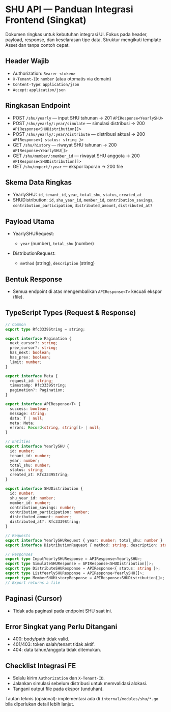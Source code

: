 # SHU API — Panduan Integrasi Frontend (Singkat)

Dokumen ringkas untuk kebutuhan integrasi UI. Fokus pada header, payload, response, dan keselarasan tipe data. Struktur mengikuti template Asset dan tanpa contoh cepat.

## Header Wajib

- Authorization: `Bearer <token>`
- `X-Tenant-ID`: `number` (atau otomatis via domain)
- `Content-Type`: `application/json`
- `Accept`: `application/json`

## Ringkasan Endpoint

- POST `/shu/yearly` — input SHU tahunan → 201 `APIResponse<YearlySHU>`
- POST `/shu/yearly/:year/simulate` — simulasi distribusi → 200 `APIResponse<SHUDistribution[]>`
- POST `/shu/yearly/:year/distribute` — distribusi aktual → 200 `APIResponse<{ status: string }>`
- GET `/shu/history` — riwayat SHU tahunan → 200 `APIResponse<YearlySHU[]>`
- GET `/shu/member/:member_id` — riwayat SHU anggota → 200 `APIResponse<SHUDistribution[]>`
- GET `/shu/export/:year` — ekspor laporan → 200 file

## Skema Data Ringkas

- YearlySHU: `id`, `tenant_id`, `year`, `total_shu`, `status`, `created_at`
- SHUDistribution: `id`, `shu_year_id`, `member_id`, `contribution_savings`, `contribution_participation`, `distributed_amount`, `distributed_at?`

## Payload Utama

- YearlySHURequest:
  - `year` (number), `total_shu` (number)

- DistributionRequest:
  - `method` (string), `description` (string)

## Bentuk Response

- Semua endpoint di atas mengembalikan `APIResponse<T>` kecuali ekspor (file).

## TypeScript Types (Request & Response)

```ts
// Common
export type Rfc3339String = string;

export interface Pagination {
  next_cursor?: string;
  prev_cursor?: string;
  has_next: boolean;
  has_prev: boolean;
  limit: number;
}

export interface Meta {
  request_id: string;
  timestamp: Rfc3339String;
  pagination?: Pagination;
}

export interface APIResponse<T> {
  success: boolean;
  message: string;
  data: T | null;
  meta: Meta;
  errors: Record<string, string[]> | null;
}

// Entities
export interface YearlySHU {
  id: number;
  tenant_id: number;
  year: number;
  total_shu: number;
  status: string;
  created_at: Rfc3339String;
}

export interface SHUDistribution {
  id: number;
  shu_year_id: number;
  member_id: number;
  contribution_savings: number;
  contribution_participation: number;
  distributed_amount: number;
  distributed_at?: Rfc3339String;
}

// Requests
export interface YearlySHURequest { year: number; total_shu: number }
export interface DistributionRequest { method: string; description: string }

// Responses
export type InputYearlySHUResponse = APIResponse<YearlySHU>;
export type SimulateSHUResponse = APIResponse<SHUDistribution[]>;
export type DistributeSHUResponse = APIResponse<{ status: string }>;
export type ListYearlySHUResponse = APIResponse<YearlySHU[]>;
export type MemberSHUHistoryResponse = APIResponse<SHUDistribution[]>;
// Export returns a file
```

## Paginasi (Cursor)

- Tidak ada paginasi pada endpoint SHU saat ini.

## Error Singkat yang Perlu Ditangani

- 400: body/path tidak valid.
- 401/403: token salah/tenant tidak aktif.
- 404: data tahun/anggota tidak ditemukan.

## Checklist Integrasi FE

- Selalu kirim `Authorization` dan `X-Tenant-ID`.
- Jalankan simulasi sebelum distribusi untuk memvalidasi alokasi.
- Tangani output file pada ekspor (unduhan).

Tautan teknis (opsional): implementasi ada di `internal/modules/shu/*.go` bila diperlukan detail lebih lanjut.

